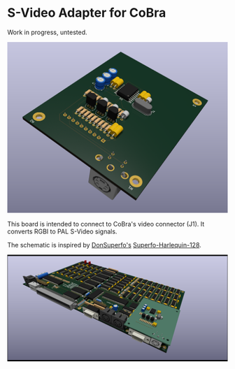 # S-Video Adapter for CoBra

Work in progress, untested.

![S-Video Adapter](https://github.com/ceteras/CoBra/blob/main/adapter/s-video/images/mainsvideo_20231118.png?raw=true)

This board is intended to connect to CoBra's video connector (J1).
It converts RGBI to PAL S-Video signals.

The schematic is inspired by [DonSuperfo's](https://github.com/DonSuperfo) [Superfo-Harlequin-128](https://github.com/DonSuperfo/Superfo-Harlequin-128).

![S-Video Adapter Installed](https://github.com/ceteras/CoBra/blob/main/adapter/s-video/images/mainboard_svideo.png?raw=true)

